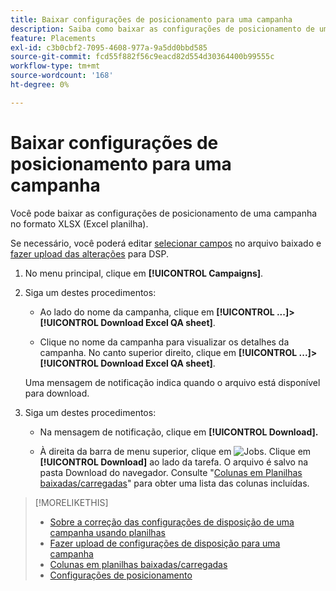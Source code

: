 ```yaml
---
title: Baixar configurações de posicionamento para uma campanha
description: Saiba como baixar as configurações de posicionamento de uma campanha usando planilhas de QA do Excel.
feature: Placements
exl-id: c3b0cbf2-7095-4608-977a-9a5dd0bbd585
source-git-commit: fcd55f882f56c9eacd82d554d30364400b99555c
workflow-type: tm+mt
source-wordcount: '168'
ht-degree: 0%

---
```


# Baixar configurações de posicionamento para uma campanha

Você pode baixar as configurações de posicionamento de uma campanha no formato XLSX (Excel planilha).

Se necessário, você poderá editar [selecionar campos](qa-sheet-columns.md) no arquivo baixado e [fazer upload das alterações](qa-sheet-upload.md) para DSP.

1. No menu principal, clique em **[!UICONTROL Campaigns]**.

1. Siga um destes procedimentos:

   * Ao lado do nome da campanha, clique em **[!UICONTROL ...]>[!UICONTROL Download Excel QA sheet]**.

   * Clique no nome da campanha para visualizar os detalhes da campanha. No canto superior direito, clique em **[!UICONTROL ...]>[!UICONTROL Download Excel QA sheet]**.

   Uma mensagem de notificação indica quando o arquivo está disponível para download.

1. Siga um destes procedimentos:

   * Na mensagem de notificação, clique em **[!UICONTROL Download].**

   * À direita da barra de menu superior, clique em ![Jobs](/help/dsp/assets/downloads.png). Clique em **[!UICONTROL Download]** ao lado da tarefa.
   O arquivo é salvo na pasta Download do navegador. Consulte &quot;[Colunas em Planilhas baixadas/carregadas](qa-sheet-columns.md)&quot; para obter uma lista das colunas incluídas.

>[!MORELIKETHIS]
>
>* [Sobre a correção das configurações de disposição de uma campanha usando planilhas](qa-about.md)
>* [Fazer upload de configurações de disposição para uma campanha](qa-sheet-upload.md)
>* [Colunas em planilhas baixadas/carregadas](qa-sheet-columns.md)
>* [Configurações de posicionamento](/help/dsp/campaign-management/placements/placement-settings.md)

